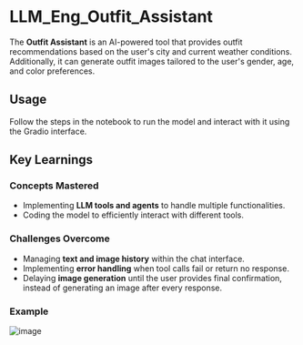 # LLM_Eng_Outfit_Assistant  
The **Outfit Assistant** is an AI-powered tool that provides outfit recommendations based on the user's city and current weather conditions. Additionally, it can generate outfit images tailored to the user's gender, age, and color preferences.  

## Usage  
Follow the steps in the notebook to run the model and interact with it using the Gradio interface.  

## Key Learnings  
### Concepts Mastered  
- Implementing **LLM tools and agents** to handle multiple functionalities.  
- Coding the model to efficiently interact with different tools.  

### Challenges Overcome  
- Managing **text and image history** within the chat interface.  
- Implementing **error handling** when tool calls fail or return no response.  
- Delaying **image generation** until the user provides final confirmation, instead of generating an image after every response.  

### Example
![image](https://github.com/user-attachments/assets/86583e1c-adbe-45bf-ae8e-836684b0d224)

